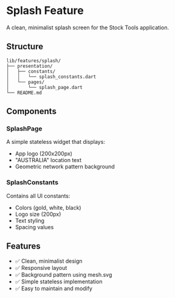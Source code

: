 # Splash Feature

A clean, minimalist splash screen for the Stock Tools application.

## Structure

```
lib/features/splash/
├── presentation/
│   ├── constants/
│   │   └── splash_constants.dart
│   └── pages/
│       └── splash_page.dart
└── README.md
```

## Components

### SplashPage
A simple stateless widget that displays:
- App logo (200x200px)
- "AUSTRALIA" location text
- Geometric network pattern background

### SplashConstants
Contains all UI constants:
- Colors (gold, white, black)
- Logo size (200px)
- Text styling
- Spacing values

## Features

- ✅ Clean, minimalist design
- ✅ Responsive layout
- ✅ Background pattern using mesh.svg
- ✅ Simple stateless implementation
- ✅ Easy to maintain and modify 